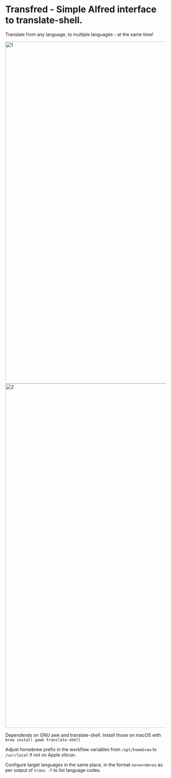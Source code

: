 # Transfred - Simple Alfred interface to translate-shell.

Translate from any language, to multiple languages - at the same time!

<img width="1072" alt="1" src="https://user-images.githubusercontent.com/193781/146220277-c4dbd918-b0a4-4ec0-95a8-bf562cacd17c.png">
<img width="1079" alt="2" src="https://user-images.githubusercontent.com/193781/146220284-1ee07476-188e-4e77-964b-b19819d90e3f.png">

Dependends on GNU awk and translate-shell.
Install those on macOS with `brew install gawk translate-shell`

Adjust homebrew prefix in the workflow variables from `/opt/homebrew` to `/usr/local` if not on Apple silicon.

Configure target languages in the same place, in the format `no+en+de+es` as per output of `trans -T` to list language codes.
